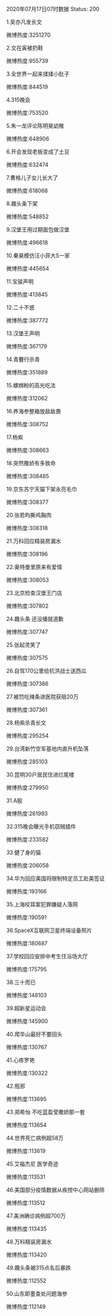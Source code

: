 2020年07月17日07时数据
Status: 200

1.吴亦凡发长文

微博热度:3251270

2.文在寅被扔鞋

微博热度:955739

3.全世界一起来揉揉小肚子

微博热度:844519

4.315晚会

微博热度:753520

5.朱一龙评论陈明昊幼稚

微博热度:648906

6.开会发现老板变成了土豆

微博热度:632474

7.曹格儿子女儿长大了

微博热度:618068

8.趣头条下架

微博热度:548852

9.汉堡王用过期面包做汉堡

微博热度:496618

10.秦昊模仿汪小菲大S一家

微博热度:445654

11.宝骏声明

微博热度:413845

12.二十不惑

微博热度:387772

13.汉堡王声明

微博热度:367179

14.青簪行杀青

微博热度:351889

15.螺蛳粉的高光吃法

微博热度:312062

16.养海参整箱放敌敌畏

微博热度:308752

17.杨紫

微博热度:308663

18.突然撒娇有多致命

微博热度:308485

19.京东苏宁天猫下架永亮毛巾

微博热度:308377

20.张若昀撕鸡胸肉

微博热度:308318

21.万科回应精装房漏水

微博热度:308196

22.奥特曼里原来有爱情

微博热度:308053

23.北京检查汉堡王门店

微博热度:307802

24.趣头条 还没播就道歉

微博热度:307747

25.张起灵笑了

微博热度:307575

26.自驾170公里给抗洪战士送西瓜

微博热度:307386

27.被罚吃辣条进医院获赔20万

微博热度:307361

28.杨紫杀青长文

微博热度:295254

29.台湾新竹空军基地内直升机坠落

微博热度:285103

30.昆明30户居民住进烂尾楼

微博热度:279950

31.A股

微博热度:261993

32.315晚会曝光手机窃贼插件

微博热度:233582

33.健了身的猫

微博热度:206058

34.华为回应美国将限制特定员工赴美签证

微博热度:193166

35.上海咬耳案犯罪嫌疑人落网

微博热度:190591

36.SpaceX互联网卫星终端设备照片

微博热度:180687

37.学校回应安排中考生住浴场大厅

微博热度:175795

38.三十而已

微博热度:148103

39.超新星运动会

微博热度:145900

40.爬华山最好不要回头

微博热度:130767

41.心疼罗艳

微博热度:130322

42.瓶邪

微博热度:113695

43.郑希怡 不吃蓝盈莹撒娇那一套

微博热度:113654

44.世界死亡病例超58万

微博热度:113619

45.艾福杰尼 医学奇迹

微博热度:113531

46.美国部分疫情数据从疾控中心网站删除

微博热度:113512

47.美洲确诊病例超700万

微博热度:113435

48.万科精装房漏水

微博热度:113420

49.趣头条被315点名后暴跌

微博热度:112552

50.山东即墨查处问题海参

微博热度:112149

